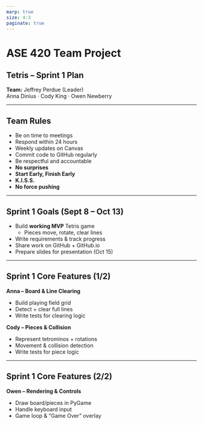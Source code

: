 ```yaml
---
marp: true
size: 4:3
paginate: true
---
```


# ASE 420 Team Project  
## Tetris – Sprint 1 Plan

**Team:** Jeffrey Perdue (Leader)  
Anna Dinius · Cody King · Owen Newberry  

---

## Team Rules

- Be on time to meetings  
- Respond within 24 hours  
- Weekly updates on Canvas  
- Commit code to GitHub regularly  
- Be respectful and accountable  
- **No surprises**  
- **Start Early, Finish Early**  
- **K.I.S.S.**  
- **No force pushing**  

---

## Sprint 1 Goals (Sept 8 – Oct 13)

- Build **working MVP** Tetris game  
  - Pieces move, rotate, clear lines  
- Write requirements & track progress  
- Share work on GitHub + GitHub.io  
- Prepare slides for presentation (Oct 15)  

---

## Sprint 1 Core Features (1/2)

**Anna – Board & Line Clearing**  
- Build playing field grid  
- Detect + clear full lines  
- Write tests for clearing logic  

**Cody – Pieces & Collision**  
- Represent tetrominos + rotations  
- Movement & collision detection  
- Write tests for piece logic  

---

## Sprint 1 Core Features (2/2)

**Owen – Rendering & Controls**  
- Draw board/pieces in PyGame  
- Handle keyboard input  
- Game loop & “Game Over” overlay  

